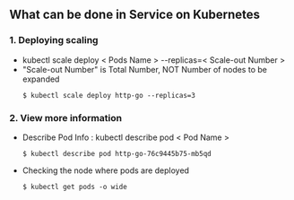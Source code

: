 ## What can be done in Service on Kubernetes

### 1. Deploying scaling
* kubectl scale deploy < Pods Name > --replicas=< Scale-out Number >
* "Scale-out Number" is Total Number, NOT Number of nodes to be expanded
    ```
    $ kubectl scale deploy http-go --replicas=3
    ```

### 2. View more information
* Describe Pod Info : kubectl describe pod < Pod Name >
    ```
    $ kubectl describe pod http-go-76c9445b75-mb5qd 
    ```
* Checking the node where pods are deployed
    ```
    $ kubectl get pods -o wide
    ```